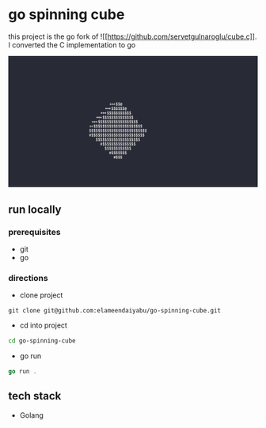 # go spinning cube

this project is the go fork of ![[https://github.com/servetgulnaroglu/cube.c]]. I converted the C implementation to go

![spinning-cube](./spinning-cube.png)

## run locally

### prerequisites

- git
- go

### directions

- clone project

```git
git clone git@github.com:elameendaiyabu/go-spinning-cube.git
```

- cd into project

```bash
cd go-spinning-cube
```

- go run

```go
go run .
```

## tech stack

- Golang
